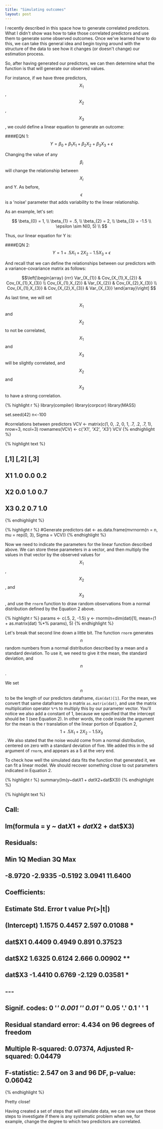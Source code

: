 ```yaml
---
title: "Simulating outcomes"
layout: post
---
```


I recently described in this space how to generate correlated predictors. What I didn't show was how to take those correlated predictors and use them to generate some observed outcomes. Once we've learned how to do this, we can take this general idea and begin toying around with the structure of the data to see how it changes (or doesn't change) our estimation process. 

So, after having generated our predictors, we can then determine what the function is that will generate our observed values.

For instance, if we have three predictors, $$X_{1}$$, $$X_{2}$$, $$X_{3}$$, we could define a linear equation to generate an outcome:

####EQN 1:    
$$
Y = \beta_{0} + \beta_{1}X_{1} + \beta_{2}X_{2} + \beta_{3}X_{3} + \epsilon
$$

Changing the value of any $$\beta_{i}$$ will change the relationship between $$X_{i}$$ and Y. As before, $$\epsilon$$ is a 'noise' parameter that adds variability to the linear relationship.

As an example, let's set:

$$
\beta_{0} = 1,  \\
\beta_{1} = .5,  \\
\beta_{2} = 2,  \\
\beta_{3} = -1.5  \\
\epsilon \sim N(0, 5) \\
$$

Thus, our linear equation for Y is:

####EQN 2:  
$$
Y = 1 + .5X_{1} + 2X_{2} - 1.5X_{3} + \epsilon
$$

And recall that we can define the relationships between our predictors with a variance-covariance matrix as follows:

$$\left[\begin{array}
{rrr}
Var_{X_{1}}   & Cov_{X_{1},X_{2}} & Cov_{X_{1},X_{3}} \\
Cov_{X_{1},X_{2}} & Var_{X_{2}}   & Cov_{X_{2},X_{3}} \\
Cov_{X_{1},X_{3}}  & Cov_{X_{2},X_{3}}  & Var_{X_{3}}
\end{array}\right]
$$

As last time, we will set $$X_{1}$$ and $$X_{2}$$ to not be correlated, $$X_{1}$$ and $$X_{3}$$ will be slightly correlated, and $$X_{2}$$ and $$X_{3}$$ to have a strong correlation.


{% highlight r %}
library(compiler)
library(corpcor)
library(MASS)

set.seed(42)
n<-100

#correlations between predictors
VCV <- matrix(c(1, 0, .2,
                0, 1, .7,
                .2, .7, 1), nrow=3, ncol=3)
rownames(VCV) <- c('X1', 'X2', 'X3')
VCV
{% endhighlight %}



{% highlight text %}
##    [,1] [,2] [,3]
## X1  1.0  0.0  0.2
## X2  0.0  1.0  0.7
## X3  0.2  0.7  1.0
{% endhighlight %}



{% highlight r %}
#Generate predictors
dat <- as.data.frame(mvrnorm(n = n, mu = rep(0, 3), Sigma = VCV))
{% endhighlight %}

Now we need to indicate the parameters for the linear function described above. We can store these parameters in a vector, and then multiply the values in that vector by the observed values for $$X_{1}$$, $$X_{2}$$, and $$X_{3}$$, and use the `rnorm` function to draw random observations from a normal distribution defined by the Equation 2 above.


{% highlight r %}
params <- c(.5, 2, -1.5)
y <- rnorm(n=dim(dat)[1], mean=(1 + as.matrix(dat) %*% params), 5)
{% endhighlight %}

Let's break that second line down a little bit. The function `rnorm` generates $$n$$ random numbers from a normal distribution described by a mean and a standard deviation. To use it, we need to give it the mean, the standard deviation, and $$n$$.

We set $$n$$ to be the length of our predictors dataframe, `dim(dat)[1]`. For the mean, we convert that same dataframe to a matrix `as.matrix(dat)`, and use the matrix multiplication operator `%*%` to multiply this by our parameter vector. You'll notice we also add a constant of 1, because we specified that the intercept should be 1 (see Equation 2). In other words, the code inside the argument for the mean is the r translation of the linear portion of Equation 2, $$1 + .5X_{1} + 2X_{2} - 1.5X_{3}$$. We also stated that the noise would come from a normal distribution, centered on zero with a standard deviation of five. We added this in the sd argument of `rnorm`, and appears as a 5 at the very end.

To check how well the simulated data fits the function that generated it, we can fit a linear model. We should recover something close to out parameters indicated in Equation 2.


{% highlight r %}
summary(lm(y~dat$X1+dat$X2+dat$X3))
{% endhighlight %}



{% highlight text %}
## 
## Call:
## lm(formula = y ~ dat$X1 + dat$X2 + dat$X3)
## 
## Residuals:
##     Min      1Q  Median      3Q     Max 
## -8.9720 -2.9335 -0.5192  3.0941 11.6400 
## 
## Coefficients:
##             Estimate Std. Error t value Pr(>|t|)   
## (Intercept)   1.1575     0.4457   2.597  0.01088 * 
## dat$X1        0.4409     0.4949   0.891  0.37523   
## dat$X2        1.6325     0.6124   2.666  0.00902 **
## dat$X3       -1.4410     0.6769  -2.129  0.03581 * 
## ---
## Signif. codes:  0 '***' 0.001 '**' 0.01 '*' 0.05 '.' 0.1 ' ' 1
## 
## Residual standard error: 4.434 on 96 degrees of freedom
## Multiple R-squared:  0.07374,	Adjusted R-squared:  0.04479 
## F-statistic: 2.547 on 3 and 96 DF,  p-value: 0.06042
{% endhighlight %}

Pretty close!

Having created a set of steps that will simulate data, we can now use these steps to investigate if there is any systematic problem when we, for example, change the degree to which two predictors are correlated.

